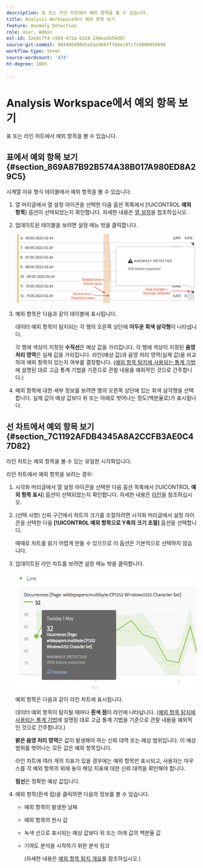 ```yaml
---
description: 표 또는 라인 차트에서 예외 항목을 볼 수 있습니다.
title: Analysis Workspace에서 예외 항목 보기
feature: Anomaly Detection
role: User, Admin
exl-id: 32edc7f4-c9b9-472a-b328-246ea5b54d07
source-git-commit: 984406d00e5a5ae966fff60ec9fcfcb000958696
workflow-type: tm+mt
source-wordcount: '474'
ht-degree: 100%

---
```


# Analysis Workspace에서 예외 항목 보기

표 또는 라인 차트에서 예외 항목을 볼 수 있습니다.

## 표에서 예외 항목 보기 {#section_869A87B92B574A38B017A980ED8A29C5}

시계열 자유 형식 테이블에서 예외 항목을 볼 수 있습니다.

1. 열 머리글에서 열 설정 아이콘을 선택한 다음 옵션 목록에서 [!UICONTROL **예외 항목**] 옵션이 선택되었는지 확인합니다. 자세한 내용은 [열 설정](/help/analyze/analysis-workspace/visualizations/freeform-table/column-row-settings/column-settings.md)을 참조하십시오.

1. 업데이트된 테이블을 보려면 설정 메뉴 밖을 클릭합니다.

   ![](assets/anomaly_detected.png)

1. 예외 항목은 다음과 같이 테이블에 표시됩니다.

   데이터 예외 항목이 탐지되는 각 행의 오른쪽 상단에 **어두운 회색 삼각형**&#x200B;이 나타냅니다.

   각 행에 색상이 지정된 **수직선**&#x200B;은 예상 값을 가리킵니다. 각 행에 색상이 지정된 **음영 처리 영역**&#x200B;은 실제 값을 가리킵니다. 라인(예상 값)과 음영 처리 영역(실제 값)을 비교하여 예외 항목이 있는지 여부를 결정합니다. ([예외 항목 탐지에 사용되는 통계 기법](/help/analyze/analysis-workspace/c-anomaly-detection/statistics-anomaly-detection.md)에 설명된 대로 고급 통계 기법을 기준으로 관찰 내용을 예외적인 것으로 간주합니다.)

1. 예외 항목에 대한 세부 정보를 보려면 행의 오른쪽 상단에 있는 회색 삼각형을 선택합니다. 실제 값이 예상 값보다 위 또는 아래로 벗어나는 정도(백분율로)가 표시됩니다.

## 선 차트에서 예외 항목 보기 {#section_7C1192AFDB4345A8A2CCFB3AE0C47D82}

라인 차트는 예외 항목을 볼 수 있는 유일한 시각화입니다.

라인 차트에서 예외 항목을 보려는 경우:

1. 시각화 머리글에서 열 설정 아이콘을 선택한 다음 옵션 목록에서 [!UICONTROL **예외 항목 표시**] 옵션이 선택되었는지 확인합니다. 자세한 내용은 [라인](/help/analyze/analysis-workspace/visualizations/line.md)을 참조하십시오.

1. (선택 사항) 신뢰 구간에서 차트의 크기를 조절하려면 시각화 머리글에서 설정 아이콘을 선택한 다음 **[!UICONTROL 예외 항목으로 Y축의 크기 조절]** 옵션을 선택합니다.

   때때로 차트를 읽기 어렵게 만들 수 있으므로 이 옵션은 기본적으로 선택하지 않습니다.

1. 업데이트된 라인 차트를 보려면 설정 메뉴 밖을 클릭합니다.

   ![](assets/anomaly_linechart.png)

   예외 항목은 다음과 같이 라인 차트에 표시됩니다.

   데이터 예외 항목이 탐지될 때마다 **흰색 점**&#x200B;이 라인에 나타납니다. ([예외 항목 탐지에 사용되는 통계 기법](/help/analyze/analysis-workspace/c-anomaly-detection/statistics-anomaly-detection.md)에 설명된 대로 고급 통계 기법을 기준으로 관찰 내용을 예외적인 것으로 간주합니다.)

   **밝은 음영 처리 영역**&#x200B;은 값이 발생해야 하는 신뢰 대역 또는 예상 범위입니다. 이 예상 범위를 벗어나는 모든 값은 예외 항목입니다.

   라인 차트에 여러 개의 지표가 있을 경우에는 예외 항목만 표시되고, 사용자는 마우스를 각 예외 항목의 위에 놓아 해당 지표에 대한 신뢰 대역을 확인해야 합니다.

   **점선**&#x200B;은 정확한 예상 값입니다.

1. 예외 항목(흰색 점)을 클릭하면 다음의 정보를 볼 수 있습니다.

   * 예외 항목이 발생한 날짜

   * 예외 항목의 원시 값

   * 녹색 선으로 표시되는 예상 값보다 위 또는 아래 값의 백분율 값

   * 기여도 분석을 시작하기 위한 분석 링크

     (자세한 내용은 [예외 항목 탐지 개요](/help/analyze/analysis-workspace/c-anomaly-detection/anomaly-detection.md)를 참조하십시오.)





